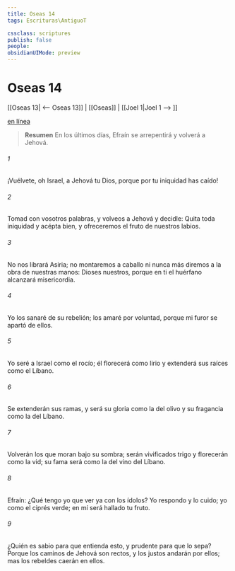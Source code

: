```yaml
---
title: Oseas 14
tags: Escrituras\AntiguoT

cssclass: scriptures
publish: false
people:
obsidianUIMode: preview
---
```


# Oseas 14
[[Oseas 13| <-- Oseas 13]] | [[Oseas]] | [[Joel 1|Joel 1 --> ]]

[en línea](https://churchofjesuschrist.org/study/scriptures/ot/hosea/14?lang=spa)

> __Resumen__
En los últimos días, Efraín se arrepentirá y volverá a Jehová.

###### 1 
¡Vuélvete, oh Israel, a Jehová tu Dios, porque por tu iniquidad has caído!

###### 2 
Tomad con vosotros palabras, y volveos a Jehová y decidle: Quita toda iniquidad y acépta bien, y ofreceremos el fruto de nuestros labios.

###### 3 
No nos librará Asiria; no montaremos a caballo ni nunca más diremos a la obra de nuestras manos: Dioses nuestros, porque en ti el huérfano alcanzará misericordia.

###### 4 
Yo los sanaré de su rebelión; los amaré por  voluntad, porque mi furor se apartó de ellos.

###### 5 
Yo seré a Israel como el rocío; él florecerá como lirio y extenderá sus raíces como el Líbano.

###### 6 
Se extenderán sus ramas, y será su gloria como la del olivo y su fragancia como la del Líbano.

###### 7 
Volverán los que moran bajo su sombra; serán vivificados  trigo y florecerán como la vid; su fama será como la del vino del Líbano.

###### 8 
Efraín: ¿Qué tengo yo que ver ya con los ídolos? Yo respondo y lo cuido; yo  como el ciprés verde; en mí será hallado tu fruto.

###### 9 
¿Quién es sabio para que entienda esto, y prudente para que lo sepa? Porque los caminos de Jehová son rectos, y los justos andarán por ellos; mas los rebeldes caerán en ellos.

